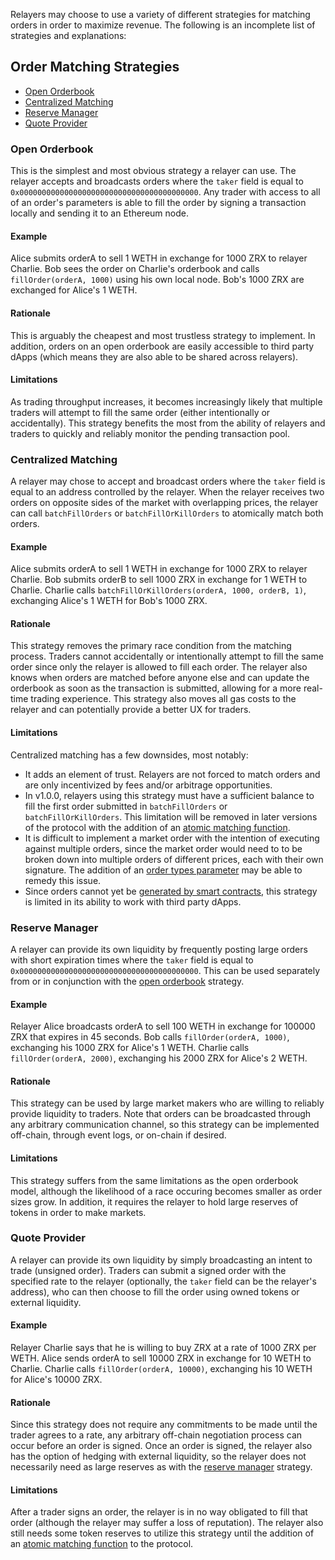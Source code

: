 Relayers may choose to use a variety of different strategies for matching orders in order to maximize revenue. The following is an incomplete list of strategies and explanations:

## Order Matching Strategies
* [Open Orderbook](#open-orderbook)
* [Centralized Matching](#centralized-matching)
* [Reserve Manager](#reserve-manager)
* [Quote Provider](#quote-provider)

### Open Orderbook
This is the simplest and most obvious strategy a relayer can use. The relayer accepts and broadcasts orders where the `taker` field is equal to `0x0000000000000000000000000000000000000000`. Any trader with access to all of an order's parameters is able to fill the order by signing a transaction locally and sending it to an Ethereum node.

#### Example
Alice submits orderA to sell 1 WETH in exchange for 1000 ZRX to relayer Charlie. Bob sees the order on Charlie's orderbook and calls `fillOrder(orderA, 1000)` using his own local node. Bob's 1000 ZRX are exchanged for Alice's 1 WETH.

#### Rationale
This is arguably the cheapest and most trustless strategy to implement. In addition, orders on an open orderbook are easily accessible to third party dApps (which means they are also able to be shared across relayers).

#### Limitations
As trading throughput increases, it becomes increasingly likely that multiple traders will attempt to fill the same order (either intentionally or accidentally). This strategy benefits the most from the ability of relayers and traders to quickly and reliably monitor the pending transaction pool.

### Centralized Matching
A relayer may chose to accept and broadcast orders where the `taker` field is equal to an address controlled by the relayer. When the relayer receives two orders on opposite sides of the market with overlapping prices, the relayer can call `batchFillOrders` or `batchFillOrKillOrders` to atomically match both orders.

#### Example
Alice submits orderA to sell 1 WETH in exchange for 1000 ZRX to relayer Charlie. Bob submits orderB to sell 1000 ZRX in exchange for 1 WETH to Charlie. Charlie calls `batchFillOrKillOrders(orderA, 1000, orderB, 1)`, exchanging Alice's 1 WETH for Bob's 1000 ZRX.

#### Rationale
This strategy removes the primary race condition from the matching process. Traders cannot accidentally or intentionally attempt to fill the same order since only the relayer is allowed to fill each order. The relayer also knows when orders are matched before anyone else and can update the orderbook as soon as the transaction is submitted, allowing for a more real-time trading experience. This strategy also moves all gas costs to the relayer and can potentially provide a better UX for traders.

#### Limitations
Centralized matching has a few downsides, most notably:

* It adds an element of trust. Relayers are not forced to match orders and are only incentivized by fees and/or arbitrage opportunities.
* In v1.0.0, relayers using this strategy must have a sufficient balance to fill the first order submitted in `batchFillOrders` or `batchFillOrKillOrders`. This limitation will be removed in later versions of the protocol with the addition of an [atomic matching function](https://github.com/0xProject/ZEIPs/issues/2).
* It is difficult to implement a market order with the intention of executing against multiple orders, since the market order would need to to be broken down into multiple orders of different prices, each with their own signature. The addition of an [order types parameter](https://github.com/0xProject/ZEIPs/issues/4) may be able to remedy this issue.
* Since orders cannot yet be [generated by smart contracts](https://github.com/0xProject/ZEIPs/issues/1), this strategy is limited in its ability to work with third party dApps.

### Reserve Manager
A relayer can provide its own liquidity by frequently posting large orders with short expiration times where the `taker` field is equal to `0x0000000000000000000000000000000000000000`. This can be used separately from or in conjunction with the [open orderbook](#open-orderbook) strategy.

#### Example
Relayer Alice broadcasts orderA to sell 100 WETH in exchange for 100000 ZRX that expires in 45 seconds. Bob calls `fillOrder(orderA, 1000)`, exchanging his 1000 ZRX for Alice's 1 WETH. Charlie calls `fillOrder(orderA, 2000)`, exchanging his 2000 ZRX for Alice's 2 WETH.

#### Rationale
This strategy can be used by large market makers who are willing to reliably provide liquidity to traders. Note that orders can be broadcasted through any arbitrary communication channel, so this strategy can be implemented off-chain, through event logs, or on-chain if desired.

#### Limitations
This strategy suffers from the same limitations as the open orderbook model, although the likelihood of a race occuring becomes smaller as order sizes grow. In addition, it requires the relayer to hold large reserves of tokens in order to make markets. 

### Quote Provider
A relayer can provide its own liquidity by simply broadcasting an intent to trade (unsigned order). Traders can submit a signed order with the specified rate to the relayer (optionally, the `taker` field can be the relayer's address), who can then choose to fill the order using owned tokens or external liquidity.

#### Example
Relayer Charlie says that he is willing to buy ZRX at a rate of 1000 ZRX per WETH. Alice sends orderA to sell 10000 ZRX in exchange for 10 WETH to Charlie. Charlie calls `fillOrder(orderA, 10000)`, exchanging his 10 WETH for Alice's 10000 ZRX.

#### Rationale
Since this strategy does not require any commitments to be made until the trader agrees to a rate, any arbitrary off-chain negotiation process can occur before an order is signed. Once an order is signed, the relayer also has the option of hedging with external liquidity, so the relayer does not necessarily need as large reserves as with the [reserve manager](#reserve-manager) strategy. 

#### Limitations
After a trader signs an order, the relayer is in no way obligated to fill that order (although the relayer may suffer a loss of reputation). The relayer also still needs some token reserves to utilize this strategy until the addition of an [atomic matching function](https://github.com/0xProject/ZEIPs/issues/2) to the protocol.
